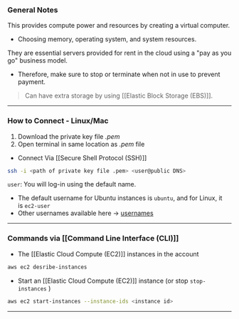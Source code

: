 ### General Notes

This provides compute power and resources by creating a virtual computer.
- Choosing memory, operating system, and system resources.

They are essential servers provided for rent in the cloud using a "pay as you go" business model. 
- Therefore, make sure to stop or terminate when not in use to prevent payment.

> Can have extra storage by using [[Elastic Block Storage (EBS)]].

___
### How to Connect - Linux/Mac

1. Download the private key file  *.pem*
2. Open terminal in same location as *.pem* file

- Connect Via [[Secure Shell Protocol (SSH)]]
``` bash
ssh -i <path of private key file .pem> <user@public DNS>
```

`user`:  You will log-in using the default name. 
- The default username for Ubuntu instances is `ubuntu`, and for Linux, it is `ec2-user`
- Other usernames available here -> [usernames](https://docs.aws.amazon.com/AWSEC2/latest/UserGuide/connection-prereqs.html)

___
### Commands via [[Command Line Interface (CLI)]]

- The [[Elastic Cloud Compute (EC2)]] instances in the account
```bash
aws ec2 desribe-instances
```

- Start an [[Elastic Cloud Compute (EC2)]] instance (or stop `stop-instances` )
```bash
aws ec2 start-instances --instance-ids <instance id>
```

___


